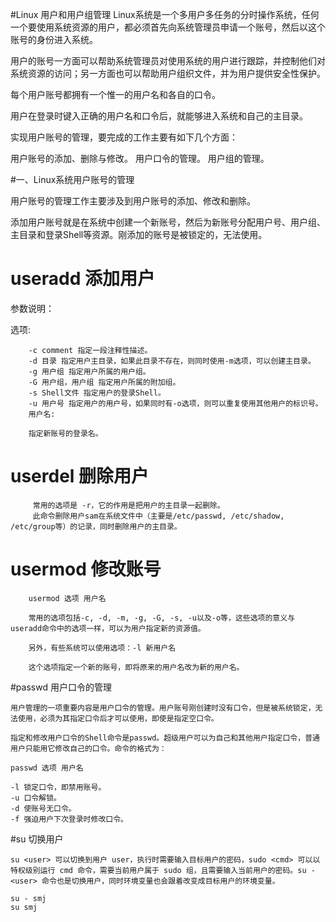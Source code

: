 #Linux 用户和用户组管理
Linux系统是一个多用户多任务的分时操作系统，任何一个要使用系统资源的用户，都必须首先向系统管理员申请一个账号，然后以这个账号的身份进入系统。

用户的账号一方面可以帮助系统管理员对使用系统的用户进行跟踪，并控制他们对系统资源的访问；另一方面也可以帮助用户组织文件，并为用户提供安全性保护。

每个用户账号都拥有一个惟一的用户名和各自的口令。

用户在登录时键入正确的用户名和口令后，就能够进入系统和自己的主目录。

实现用户账号的管理，要完成的工作主要有如下几个方面：

用户账号的添加、删除与修改。
用户口令的管理。
用户组的管理。

#一、Linux系统用户账号的管理

用户账号的管理工作主要涉及到用户账号的添加、修改和删除。

添加用户账号就是在系统中创建一个新账号，然后为新账号分配用户号、用户组、主目录和登录Shell等资源。刚添加的账号是被锁定的，无法使用。

# useradd 添加用户

参数说明：

选项:

        -c comment 指定一段注释性描述。
        -d 目录 指定用户主目录，如果此目录不存在，则同时使用-m选项，可以创建主目录。
        -g 用户组 指定用户所属的用户组。
        -G 用户组，用户组 指定用户所属的附加组。
        -s Shell文件 指定用户的登录Shell。
        -u 用户号 指定用户的用户号，如果同时有-o选项，则可以重复使用其他用户的标识号。
        用户名:
        
        指定新账号的登录名。
        

# userdel  删除用户
            
         常用的选项是 -r，它的作用是把用户的主目录一起删除。
         此命令删除用户sam在系统文件中（主要是/etc/passwd, /etc/shadow, /etc/group等）的记录，同时删除用户的主目录。
         

# usermod 修改账号
        
        usermod 选项 用户名
        
        常用的选项包括-c, -d, -m, -g, -G, -s, -u以及-o等，这些选项的意义与useradd命令中的选项一样，可以为用户指定新的资源值。
        
        另外，有些系统可以使用选项：-l 新用户名
        
        这个选项指定一个新的账号，即将原来的用户名改为新的用户名。
        
        
#passwd 用户口令的管理
    
    用户管理的一项重要内容是用户口令的管理。用户账号刚创建时没有口令，但是被系统锁定，无法使用，必须为其指定口令后才可以使用，即使是指定空口令。

    指定和修改用户口令的Shell命令是passwd。超级用户可以为自己和其他用户指定口令，普通用户只能用它修改自己的口令。命令的格式为：

    passwd 选项 用户名     
    
    -l 锁定口令，即禁用账号。
    -u 口令解锁。
    -d 使账号无口令。
    -f 强迫用户下次登录时修改口令。
    
    
#su 切换用户
    
    su <user> 可以切换到用户 user，执行时需要输入目标用户的密码，sudo <cmd> 可以以特权级别运行 cmd 命令，需要当前用户属于 sudo 组，且需要输入当前用户的密码。su - <user> 命令也是切换用户，同时环境变量也会跟着改变成目标用户的环境变量。
    
    su - smj
    su smj  
                    